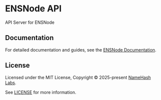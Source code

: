 # ENSNode API

API Server for ENSNode

## Documentation

For detailed documentation and guides, see the [ENSNode Documentation](https://ensnode.io/ensnode).

## License

Licensed under the MIT License, Copyright © 2025-present [NameHash Labs](https://namehashlabs.org).

See [LICENSE](./LICENSE) for more information.
